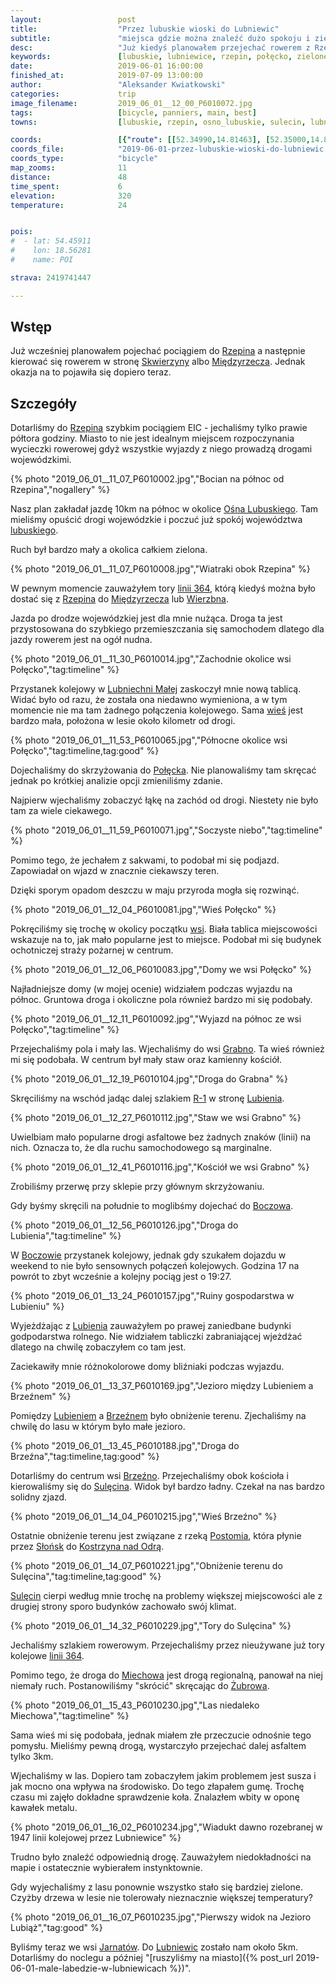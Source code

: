 ```yaml
---
layout:                 post
title:                  "Przez lubuskie wioski do Lubniewic"
subtitle:               "miejsca gdzie można znaleźć dużo spokoju i zieleni"
desc:                   "Już kiedyś planowałem przejechać rowerem z Rzepina w stronę Międzyrzecza. Wyobrażałem sobie patrząc na mapę jak spokojny teren tam musi być. Planowałem zrobić to szosówką w jeden dzień. Po przejechaniu okazało się, że okolica tam jest zdecydowanie spokojna ale również są miejsca na podjazdy i zjazdy."
keywords:               [lubuskie, lubniewice, rzepin, połęcko, zielone pola, lubień, sulęcin]
date:                   2019-06-01 16:00:00
finished_at:            2019-07-09 13:00:00
author:                 "Aleksander Kwiatkowski"
categories:             trip
image_filename:         2019_06_01__12_00_P6010072.jpg
tags:                   [bicycle, panniers, main, best]
towns:                  [lubuskie, rzepin, osno_lubuskie, sulecin, lubniewice]

coords:                 [{"route": [[52.34990,14.81463], [52.35000,14.83351], [52.40847,14.88003], [52.40523,14.90012], [52.42899,14.93188], [52.41245,14.99728], [52.44249,15.11761], [52.48025,15.13547], [52.48067,15.15006], [52.51672,15.16894], [52.51046,15.23349]], "type": "bicycle"}]
coords_file:            "2019-06-01-przez-lubuskie-wioski-do-lubniewic.json"
coords_type:            "bicycle"
map_zooms:              11
distance:               48
time_spent:             6
elevation:              320
temperature:            24


pois:
#  - lat: 54.45911
#    lon: 18.56281
#    name: POI

strava: 2419741447

---
```


[wiki-rzepin]: https://pl.wikipedia.org/wiki/Rzepin
[wiki-skwierzyna]: https://pl.wikipedia.org/wiki/Skwierzyna
[wiki-miedzyrzecz]: https://pl.wikipedia.org/wiki/Mi%C4%99dzyrzecz
[wiki-osno-lubuskie]: https://pl.wikipedia.org/wiki/O%C5%9Bno_Lubuskie
[wiki-lubuskie]: https://pl.wikipedia.org/wiki/Wojew%C3%B3dztwo_lubuskie
[wiki-wierzbno]: https://pl.wikipedia.org/wiki/Wierzbno_(wojew%C3%B3dztwo_lubuskie)
[wiki-lubiechnia-mala]: https://pl.wikipedia.org/wiki/Lubiechnia_Ma%C5%82a
[wiki-polecko]: https://pl.wikipedia.org/wiki/Po%C5%82%C4%99cko_(powiat_s%C5%82ubicki)
[wiki-grabno]: https://pl.wikipedia.org/wiki/Grabno_(wojew%C3%B3dztwo_lubuskie)
[wiki-r1]: https://pl.wikipedia.org/wiki/Szlak_rowerowy_R1
[wiki-lubien]: https://pl.wikipedia.org/wiki/Lubie%C5%84_(wojew%C3%B3dztwo_lubuskie)
[wiki-boczow]: https://pl.wikipedia.org/wiki/Bocz%C3%B3w_(wojew%C3%B3dztwo_lubuskie)
[wiki-brzezno]: https://pl.wikipedia.org/wiki/Brze%C5%BAno_(powiat_sul%C4%99ci%C5%84ski)
[wiki-sulecin]: https://pl.wikipedia.org/wiki/Sul%C4%99cin
[wiki-postomia]: https://pl.wikipedia.org/wiki/Postomia
[wiki-slonsk]: https://pl.wikipedia.org/wiki/S%C5%82o%C5%84sk
[wiki-kostrzyn]: https://pl.wikipedia.org/wiki/Kostrzyn_nad_Odr%C4%85
[wiki-miechow]: https://pl.wikipedia.org/wiki/Miech%C3%B3w_(wojew%C3%B3dztwo_lubuskie)
[wiki-zubrow]: https://pl.wikipedia.org/wiki/%C5%BBubr%C3%B3w
[wiki-jarnatow]: https://pl.wikipedia.org/wiki/Jarnat%C3%B3w
[wiki-lubniewice]: https://pl.wikipedia.org/wiki/Lubniewice
[wiki-linia-364]: https://pl.wikipedia.org/wiki/Linia_kolejowa_nr_364

## Wstęp

Już wcześniej planowałem pojechać pociągiem do [Rzepina][wiki-rzepin] a następnie kierować
się rowerem w stronę [Skwierzyny][wiki-skwierzyna] albo [Międzyrzecza][wiki-miedzyrzecz].
Jednak okazja na to pojawiła się dopiero teraz.

## Szczegóły

Dotarliśmy do [Rzepina][wiki-rzepin] szybkim pociągiem EIC - jechaliśmy tylko
prawie półtora godziny. Miasto to nie jest idealnym miejscem rozpoczynania
wycieczki rowerowej gdyż wszystkie wyjazdy z niego prowadzą drogami wojewódzkimi.

{% photo "2019_06_01__11_07_P6010002.jpg","Bocian na północ od Rzepina","nogallery" %}

Nasz plan zakładał jazdę 10km na północ w okolice [Ośna Lubuskiego][wiki-osno-lubuskie].
Tam mieliśmy opuścić drogi wojewódzkie i poczuć już spokój
województwa [lubuskiego][wiki-lubuskie].

Ruch był bardzo mały a okolica całkiem zielona.

{% photo "2019_06_01__11_07_P6010008.jpg","Wiatraki obok Rzepina" %}

W pewnym momencie zauważyłem tory [linii 364][wiki-linia-364], którą kiedyś
można było dostać się z [Rzepina][wiki-rzepin] do [Międzyrzecza][wiki-miedzyrzecz]
lub [Wierzbna][wiki-wierzbno].

Jazda po drodze wojewódzkiej jest dla mnie nużąca. Droga ta jest przystosowana do
szybkiego przemieszczania się samochodem dlatego dla jazdy rowerem
jest na ogół nudna.

{% photo "2019_06_01__11_30_P6010014.jpg","Zachodnie okolice wsi Połęcko","tag:timeline" %}

Przystanek kolejowy w [Lubniechni Małej][wiki-lubiechnia-mala] zaskoczył mnie
nową tablicą. Widać było od razu, że została ona niedawno wymieniona,
a w tym momencie nie ma tam żadnego połączenia kolejowego.
Sama [wieś][wiki-lubiechnia-mala] jest bardzo mała, położona w lesie około
kilometr od drogi.

{% photo "2019_06_01__11_53_P6010065.jpg","Północne okolice wsi Połęcko","tag:timeline,tag:good" %}

Dojechaliśmy do skrzyżowania do [Połęcka][wiki-polecko]. Nie planowaliśmy tam
skręcać jednak po krótkiej analizie opcji zmieniliśmy zdanie.

Najpierw wjechaliśmy zobaczyć łąkę na zachód od drogi. Niestety nie było
tam za wiele ciekawego.

{% photo "2019_06_01__11_59_P6010071.jpg","Soczyste niebo","tag:timeline" %}

Pomimo tego, że jechałem z sakwami, to podobał mi się podjazd. Zapowiadał on
wjazd w znacznie ciekawszy teren.

Dzięki sporym opadom deszczu w maju przyroda mogła się rozwinąć.

{% photo "2019_06_01__12_04_P6010081.jpg","Wieś Połęcko" %}

Pokręciliśmy się trochę w okolicy początku [wsi][wiki-polecko]. Biała tablica
miejscowości wskazuje na to, jak mało popularne jest to miejsce.
Podobał mi się budynek ochotniczej straży pożarnej w centrum.

{% photo "2019_06_01__12_06_P6010083.jpg","Domy we wsi Połęcko" %}

Najładniejsze domy (w mojej ocenie) widziałem podczas wyjazdu na północ.
Gruntowa droga i okoliczne pola również bardzo mi się podobały.

{% photo "2019_06_01__12_11_P6010092.jpg","Wyjazd na północ ze wsi Połęcko","tag:timeline" %}

Przejechaliśmy pola i mały las. Wjechaliśmy do wsi [Grabno][wiki-grabno].
Ta wieś również mi się podobała. W centrum był mały staw oraz kamienny kościół.

{% photo "2019_06_01__12_19_P6010104.jpg","Droga do Grabna" %}

Skręciliśmy na wschód jadąc dalej szlakiem [R-1][wiki-r1] w stronę
[Lubienia][wiki-lubien].

{% photo "2019_06_01__12_27_P6010112.jpg","Staw we wsi Grabno" %}

Uwielbiam mało popularne drogi asfaltowe bez
żadnych znaków (linii) na nich. Oznacza to, że dla ruchu samochodowego
są marginalne.

{% photo "2019_06_01__12_41_P6010116.jpg","Kościół we wsi Grabno" %}

Zrobiliśmy przerwę przy sklepie przy głównym skrzyżowaniu.

Gdy byśmy skręcili
na południe to moglibśmy dojechać do [Boczowa][wiki-boczow].

{% photo "2019_06_01__12_56_P6010126.jpg","Droga do Lubienia","tag:timeline" %}

W [Boczowie][wiki-boczow]
przystanek kolejowy, jednak gdy szukałem dojazdu w weekend to nie było
sensownych połączeń kolejowych. Godzina 17 na powrót to zbyt wcześnie
a kolejny pociąg jest o 19:27.

{% photo "2019_06_01__13_24_P6010157.jpg","Ruiny gospodarstwa w Lubieniu" %}

Wyjeżdżając z [Lubienia][wiki-lubien] zauważyłem po prawej zaniedbane budynki
godpodarstwa rolnego. Nie widziałem tabliczki zabraniającej wjeżdżać dlatego
na chwilę zobaczyłem co tam jest.

Zaciekawiły mnie różnokolorowe domy bliźniaki podczas wyjazdu.

{% photo "2019_06_01__13_37_P6010169.jpg","Jezioro między Lubieniem a Brzeźnem" %}

Pomiędzy [Lubieniem][wiki-lubien] a [Brzeźnem][wiki-brzezno] było obniżenie terenu.
Zjechaliśmy na chwilę do lasu w którym było małe jezioro.

{% photo "2019_06_01__13_45_P6010188.jpg","Droga do Brzeźna","tag:timeline,tag:good" %}

Dotarliśmy do centrum wsi [Brzeźno][wiki-brzezno]. Przejechaliśmy obok
kościoła i kierowaliśmy się do [Sulęcina][wiki-sulecin].
Widok był bardzo ładny. Czekał na nas bardzo solidny zjazd.

{% photo "2019_06_01__14_04_P6010215.jpg","Wieś Brzeźno" %}

Ostatnie obniżenie terenu jest związane z rzeką [Postomia][wiki-postomia],
która płynie przez [Słońsk][wiki-slonsk] do [Kostrzyna nad Odrą][wiki-kostrzyn].

{% photo "2019_06_01__14_07_P6010221.jpg","Obniżenie terenu do Sulęcina","tag:timeline,tag:good" %}

[Sulęcin][wiki-sulecin] cierpi według mnie trochę na problemy większej miejscowości
ale z drugiej strony sporo budynków zachowało swój klimat.

{% photo "2019_06_01__14_32_P6010229.jpg","Tory do Sulęcina" %}

Jechaliśmy szlakiem rowerowym. Przejechaliśmy przez nieużywane już
tory kolejowe [linii 364][wiki-linia-364].

Pomimo tego, że droga do [Miechowa][wiki-miechow] jest drogą regionalną, panował
na niej niemały ruch. Postanowiliśmy "skrócić" skręcając do [Żubrowa][wiki-zubrow].

{% photo "2019_06_01__15_43_P6010230.jpg","Las niedaleko Miechowa","tag:timeline" %}

Sama wieś mi się podobała, jednak miałem złe przeczucie odnośnie tego pomysłu.
Mieliśmy pewną drogą, wystarczyło przejechać dalej asfaltem tylko 3km.

Wjechaliśmy w las. Dopiero tam zobaczyłem jakim problemem jest susza i jak mocno
ona wpływa na środowisko. Do tego złapałem gumę. Trochę czasu mi zajęło
dokładne sprawdzenie koła. Znalazłem wbity w oponę kawałek metalu.

{% photo "2019_06_01__16_02_P6010234.jpg","Wiadukt dawno rozebranej w 1947 linii kolejowej przez Lubniewice" %}

Trudno było znaleźć odpowiednią drogę. Zauważyłem niedokładności na mapie
i ostatecznie wybierałem instynktownie.

Gdy wyjechaliśmy z lasu ponownie wszystko stało się bardziej zielone. Czyżby drzewa
w lesie nie tolerowały nieznacznie większej temperatury?

{% photo "2019_06_01__16_07_P6010235.jpg","Pierwszy widok na Jezioro Lubiąż","tag:good" %}

Byliśmy teraz we wsi [Jarnatów][wiki-jarnatow]. Do [Lubniewic][wiki-lubniewice]
zostało nam około 5km. Dotarliśmy do noclegu a
później "[ruszyliśmy na miasto]({% post_url 2019-06-01-male-labedzie-w-lubniewicach %})".
